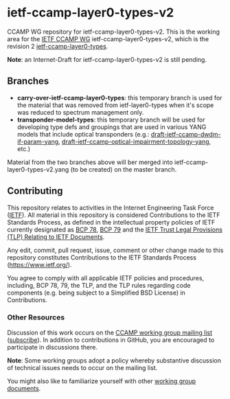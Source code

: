 # ietf-ccamp-layer0-types-v2
CCAMP WG repository for ietf-ccamp-layer0-types-v2.
This is the working area for the [IETF CCAMP WG](https://datatracker.ietf.org/wg/ccamp/documents/) ietf-ccamp-layer0-types-v2, which is the revision 2 [ietf-ccamp-layer0-types](https://github.com/ietf-ccamp-wg/draft-ietf-ccamp-layer0-types).

**Note**: an Internet-Draft for ietf-ccamp-layer0-types-v2 is still pending.

## Branches
* **carry-over-ietf-ccamp-layer0-types**: this temporary branch is used for the material that was removed from ietf-layer0-types when it's scope was reduced to spectrum management only.
* **transponder-model-types**: this temporary branch will be used for developing type defs and groupings that are used in various YANG models that include optical transponders (e.g.: [draft-ietf-ccamp-dwdm-if-param-yang](https://github.com/ietf-ccamp-wg/draft-ietf-ccamp-dwdm-if-param-yang), [draft-ietf-ccamp-optical-impairment-topology-yang](https://github.com/ietf-ccamp-wg/draft-ietf-ccamp-optical-impairment-topology-yang), etc.) 

Material from the two branches above will ber merged into ietf-ccamp-layer0-types-v2.yang (to be created) on the master branch.

## Contributing

This repository relates to activities in the Internet Engineering Task Force
([IETF](https://www.ietf.org/)). All material in this repository is considered
Contributions to the IETF Standards Process, as defined in the intellectual
property policies of IETF currently designated as
[BCP 78](https://www.rfc-editor.org/info/bcp78),
[BCP 79](https://www.rfc-editor.org/info/bcp79) and the
[IETF Trust Legal Provisions (TLP) Relating to IETF Documents](http://trustee.ietf.org/trust-legal-provisions.html).

Any edit, commit, pull request, issue, comment or other change made to this
repository constitutes Contributions to the IETF Standards Process
(https://www.ietf.org/).

You agree to comply with all applicable IETF policies and procedures, including,
BCP 78, 79, the TLP, and the TLP rules regarding code components (e.g. being
subject to a Simplified BSD License) in Contributions.


### Other Resources

Discussion of this work occurs on the
[CCAMP working group mailing list](https://mailarchive.ietf.org/arch/browse/ccamp/)
([subscribe](https://www.ietf.org/mailman/listinfo/ccamp)).  In addition to
contributions in GitHub, you are encouraged to participate in discussions there.

**Note**: Some working groups adopt a policy whereby substantive discussion of
technical issues needs to occur on the mailing list.

You might also like to familiarize yourself with other
[working group documents](https://datatracker.ietf.org/wg/ccamp/documents/).
